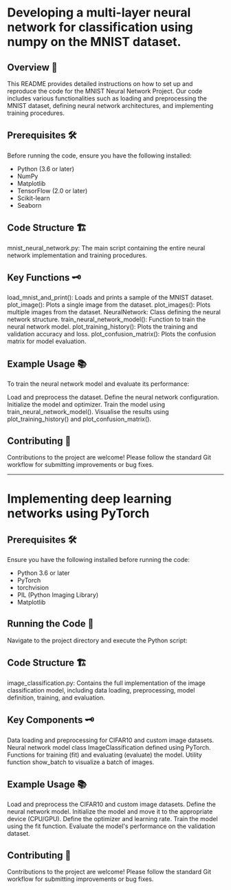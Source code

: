 # Developing a multi-layer neural network for classification using numpy on the MNIST dataset.

## Overview 📖
This README provides detailed instructions on how to set up and reproduce the code for the MNIST Neural Network Project.
Our code includes various functionalities such as loading and preprocessing the MNIST dataset, defining neural network architectures, and implementing training procedures.

## Prerequisites 🛠️
Before running the code, ensure you have the following installed:
- Python (3.6 or later)
- NumPy
- Matplotlib
- TensorFlow (2.0 or later)
- Scikit-learn
- Seaborn

## Code Structure 🏗️
mnist_neural_network.py: The main script containing the entire neural network implementation and training procedures.

## Key Functions 🗝️
load_mnist_and_print(): Loads and prints a sample of the MNIST dataset.
plot_image(): Plots a single image from the dataset.
plot_images(): Plots multiple images from the dataset.
NeuralNetwork: Class defining the neural network structure.
train_neural_network_model(): Function to train the neural network model.
plot_training_history(): Plots the training and validation accuracy and loss.
plot_confusion_matrix(): Plots the confusion matrix for model evaluation.

## Example Usage 📚
To train the neural network model and evaluate its performance:

Load and preprocess the dataset.
Define the neural network configuration.
Initialize the model and optimizer.
Train the model using train_neural_network_model().
Visualise the results using plot_training_history() and plot_confusion_matrix().

## Contributing 🤝
Contributions to the project are welcome! Please follow the standard Git workflow for submitting improvements or bug fixes.


---------

# Implementing deep learning networks using PyTorch

## Prerequisites 🛠️
Ensure you have the following installed before running the code:
- Python 3.6 or later
- PyTorch
- torchvision
- PIL (Python Imaging Library)
- Matplotlib

## Running the Code 🚀
Navigate to the project directory and execute the Python script:

## Code Structure 🏗️
image_classification.py: Contains the full implementation of the image classification model, including data loading, preprocessing, model definition, training, and evaluation.

## Key Components 🗝️
Data loading and preprocessing for CIFAR10 and custom image datasets.
Neural network model class ImageClassification defined using PyTorch.
Functions for training (fit) and evaluating (evaluate) the model.
Utility function show_batch to visualize a batch of images.

## Example Usage 📚
Load and preprocess the CIFAR10 and custom image datasets.
Define the neural network model.
Initialize the model and move it to the appropriate device (CPU/GPU).
Define the optimizer and learning rate.
Train the model using the fit function.
Evaluate the model's performance on the validation dataset.

## Contributing 🤝
Contributions to the project are welcome! Please follow the standard Git workflow for submitting improvements or bug fixes.
